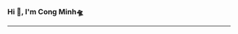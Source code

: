### Hi 👋, I'm Cong Minh🛸
---
<!--

- 🔭 I’m currently working on ...
- 🌱 I’m currently learning ...
- 👯 I’m looking to collaborate on ...
- 🤔 I’m looking for help with ...
- 💬 Ask me about Algorithms, AI,...
- 📫 How to reach me: 

-->
